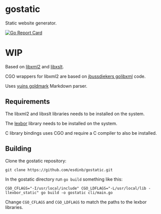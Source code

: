 # gostatic
Static website generator.

[![Go Report Card](https://goreportcard.com/badge/github.com/esdinb/gostatic?style=flat-square)](https://goreportcard.com/report/github.com/golang-standards/project-layout)


# WIP

Based on [libxml2](https://gitlab.gnome.org/GNOME/libxml2) and [libxslt](https://gitlab.gnome.org/GNOME/libxslt).

CGO wrappers for libxml2 are based on [jbussdiekers golibxml](https://github.com/jbussdieker/golibxml) code.

Uses [yuins goldmark](https://github.com/yuin/goldmark) Markdown parser.

## Requirements

The libxml2 and libxslt libraries needs to be installed on the system.

The [lexbor](https://github.com/lexbor/lexbor) library needs to be installed on the system.

C library bindings uses CGO and require a C compiler to also be installed.

## Building

Clone the gostatic repository:

`git clone https://github.com/esdinb/gostatic.git`

In the gostatic directory run `go build` something like this:

`CGO_CFLAGS="-I/usr/local/include" CGO_LDFLAGS="-L/usr/local/lib -llexbor_static" go build -o gostatic cli/main.go`

Change `CGO_CFLAGS` and `CGO_LDFLAGS` to match the paths to the lexbor libraries.


